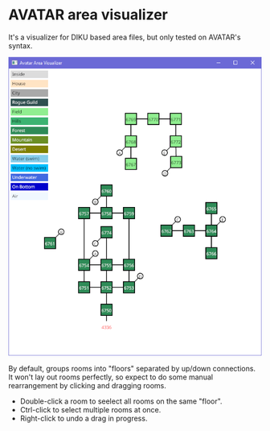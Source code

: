 # AVATAR area visualizer

It's a visualizer for DIKU based area files, but only tested on AVATAR's syntax.

![Screenshot of the program's graphical window, in Windows, showing four groups of squares arranged in a grid and connected to each other by lines. In the corner there's a legend showing which colors correspond to which terrain types.](/avatar-mapper.png)

By default, groups rooms into "floors" separated by up/down connections. It won't lay out rooms perfectly, so expect to do some manual rearrangement by clicking and dragging rooms.

* Double-click a room to seelect all rooms on the same "floor".
* Ctrl-click to select multiple rooms at once.
* Right-click to undo a drag in progress.
